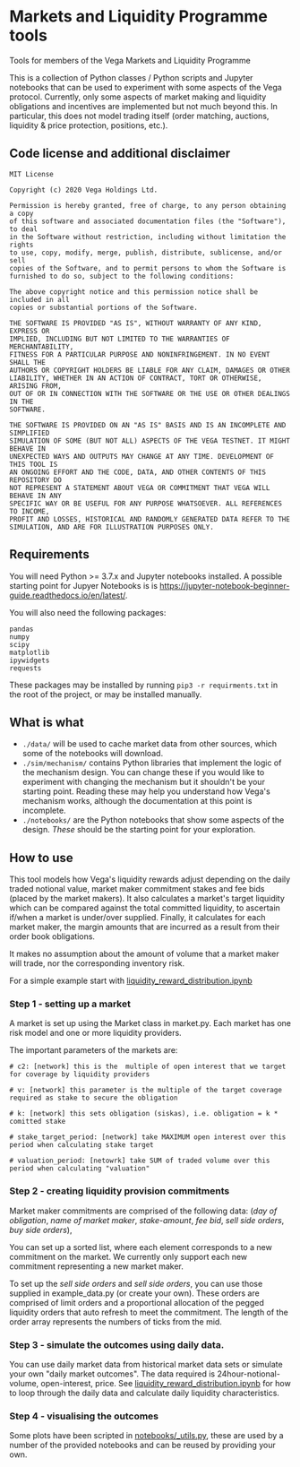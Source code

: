 # Markets and Liquidity Programme tools

Tools for members of the Vega Markets and Liquidity Programme

This is a collection of Python classes / Python scripts and Jupyter notebooks that can be used to experiment with some aspects of the Vega protocol. Currently, only some aspects of market making and liquidity obligations and incentives are implemented but not much beyond this. In particular, this does not model trading itself (order matching, auctions, liquidity & price protection, positions, etc.). 


## Code license and additional disclaimer

```
MIT License

Copyright (c) 2020 Vega Holdings Ltd.

Permission is hereby granted, free of charge, to any person obtaining a copy
of this software and associated documentation files (the "Software"), to deal
in the Software without restriction, including without limitation the rights
to use, copy, modify, merge, publish, distribute, sublicense, and/or sell
copies of the Software, and to permit persons to whom the Software is
furnished to do so, subject to the following conditions:

The above copyright notice and this permission notice shall be included in all
copies or substantial portions of the Software.

THE SOFTWARE IS PROVIDED "AS IS", WITHOUT WARRANTY OF ANY KIND, EXPRESS OR
IMPLIED, INCLUDING BUT NOT LIMITED TO THE WARRANTIES OF MERCHANTABILITY,
FITNESS FOR A PARTICULAR PURPOSE AND NONINFRINGEMENT. IN NO EVENT SHALL THE
AUTHORS OR COPYRIGHT HOLDERS BE LIABLE FOR ANY CLAIM, DAMAGES OR OTHER
LIABILITY, WHETHER IN AN ACTION OF CONTRACT, TORT OR OTHERWISE, ARISING FROM,
OUT OF OR IN CONNECTION WITH THE SOFTWARE OR THE USE OR OTHER DEALINGS IN THE
SOFTWARE.

THE SOFTWARE IS PROVIDED ON AN "AS IS" BASIS AND IS AN INCOMPLETE AND SIMPLIFIED 
SIMULATION OF SOME (BUT NOT ALL) ASPECTS OF THE VEGA TESTNET. IT MIGHT BEHAVE IN
UNEXPECTED WAYS AND OUTPUTS MAY CHANGE AT ANY TIME. DEVELOPMENT OF THIS TOOL IS
AN ONGOING EFFORT AND THE CODE, DATA, AND OTHER CONTENTS OF THIS REPOSITORY DO
NOT REPRESENT A STATEMENT ABOUT VEGA OR COMMITMENT THAT VEGA WILL BEHAVE IN ANY
SPECIFIC WAY OR BE USEFUL FOR ANY PURPOSE WHATSOEVER. ALL REFERENCES TO INCOME, 
PROFIT AND LOSSES, HISTORICAL AND RANDOMLY GENERATED DATA REFER TO THE 
SIMULATION, AND ARE FOR ILLUSTRATION PURPOSES ONLY.
```


## Requirements 

You will need Python >= 3.7.x and Jupyter notebooks installed. A possible starting point for Jupyer Notebooks is is https://jupyter-notebook-beginner-guide.readthedocs.io/en/latest/. 

You will also need the following packages:

```
pandas
numpy
scipy
matplotlib
ipywidgets
requests
```

These packages may be installed by running `pip3 -r requirments.txt` in the root of the project, or may be installed manually.


## What is what

- `./data/` will be used to cache market data from other sources, which some of the notebooks will download.
- `./sim/mechanism/` contains Python libraries that implement the logic of the mechanism design. You can change these if you would like to experiment with changing the mechanism but it shouldn't be your starting point. Reading these may help you understand how Vega's mechanism works, although the documentation at this point is incomplete.
- `./notebooks/` are the Python notebooks that show some aspects of the design. *These* should be the starting point for your exploration.


## How to use

This tool models how Vega's liquidity rewards adjust depending on the daily traded notional value, market maker commitment stakes and fee bids (placed by the market makers). It also calculates a market's target liquidity which can be compared against the total committed liquidity, to ascertain if/when a market is under/over supplied. Finally, it calculates for each market maker, the margin amounts that are incurred as a result from their order book obligations.

It makes no assumption about the amount of volume that a market maker will trade, nor the corresponding inventory risk.

For a simple example start with [liquidity_reward_distribution.ipynb](.notebooks/liquidity_reward_distribution.ipynb)


### Step 1 - setting up a market

A market is set up using the Market class in market.py. Each market has one risk model and one or more liquidity providers. 

The important parameters of the markets are:

	# c2: [network] this is the  multiple of open interest that we target for coverage by liquidity providers

	# v: [network] this parameter is the multiple of the target coverage required as stake to secure the obligation

	# k: [network] this sets obligation (siskas), i.e. obligation = k * comitted stake

	# stake_target_period: [network] take MAXIMUM open interest over this period when calculating stake target

	# valuation_period: [netowrk] take SUM of traded volume over this period when calculating "valuation"


### Step 2 - creating liquidity provision commitments

Market maker commitments are comprised of the following data: (_day of obligation_, _name of market maker_, _stake-amount_, _fee bid_, _sell side orders_, _buy side orders_),

You can set up a sorted list, where each element corresponds to a new commitment on the market. We currently only support each new commitment representing a new market maker.

To set up the _sell side orders_ and _sell side orders_, you can use those supplied in example_data.py (or create your own). These orders are comprised of limit orders and a proportional allocation of the pegged liquidity orders that auto refresh to meet the commitment. The length of the order array represents the numbers of ticks from the mid.


### Step 3 - simulate the outcomes using daily data.

You can use daily market data from historical market data sets or simulate your own "daily market outcomes". The data required is 24hour-notional-volume, open-interest, price. See [liquidity_reward_distribution.ipynb](.notebooks/liquidity_reward_distribution.ipynb) for how to loop through the daily data and calculate daily liquidity characteristics.


### Step 4 - visualising the outcomes

Some plots have been scripted in [notebooks/_utils.py](./notebooks/_utils.py), these are used by a number of the provided notebooks and can be reused by providing your own. 